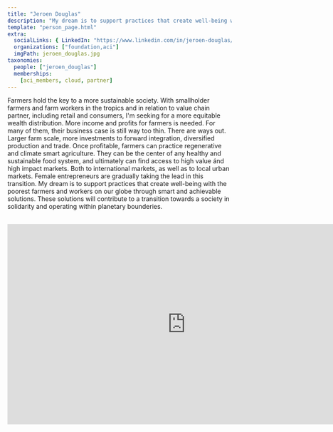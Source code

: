 ```yaml
---
title: "Jeroen Douglas"
description: "My dream is to support practices that create well-being with the poorest farmers and workers on our globe."
template: "person_page.html"
extra:
  socialLinks: { LinkedIn: "https://www.linkedin.com/in/jeroen-douglas/"}
  organizations: ["foundation,aci"]
  imgPath: jeroen_douglas.jpg
taxonomies:
  people: ["jeroen_douglas"]
  memberships:
    [aci_members, cloud, partner]
---
```


Farmers hold the key to a more sustainable society. With smallholder farmers and farm workers in the tropics and in relation to value chain partner, including retail and consumers, I'm seeking for a more equitable wealth distribution. More income and profits for farmers is needed. For many of them, their business case is still way too thin. There are ways out. Larger farm scale, more investments to forward integration, diversified production and trade. Once profitable, farmers can practice regenerative and climate smart agriculture. They can be the center of any healthy and sustainable food system, and ultimately can find access to high value ánd high impact markets. Both to international markets, as well as to local urban markets. Female entrepreneurs are gradually taking the lead in this transition. My dream is to support practices that create well-being with the poorest farmers and workers on our globe through smart and achievable solutions. These solutions will contribute to a transition towards a society in solidarity and operating within planetary bounderies.

<BR>
<div class="aspect-w-16 aspect-h-9">
<iframe src="https://player.vimeo.com/video/412688641" width="800" height="450" frameborder="0" allow="autoplay; fullscreen" allowfullscreen></iframe>
</div>
<BR>
